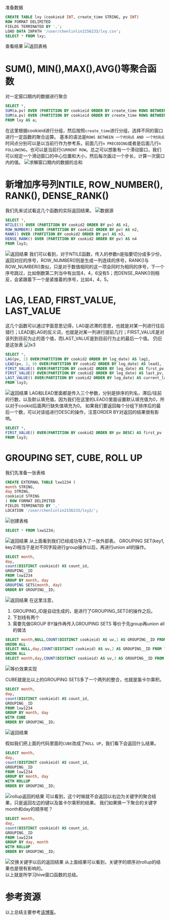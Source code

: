 准备数据
```sql
CREATE TABLE lxy (cookieid INT, create_time STRING, pv INT) 
ROW FORMAT DELIMITED
FIELDS TERMINATED BY ',';
LOAD DATA INPATH '/user/chenlinlin2156233/lxy.csv';
SELECT * FROM lxy;
```
查看结果
![返回表格](https://upload-images.jianshu.io/upload_images/2338511-b9455df36e3aa649.png?imageMogr2/auto-orient/strip%7CimageView2/2/w/1240)

# SUM(), MIN(),MAX(),AVG()等聚合函数
对一定窗口期内的数据进行聚合
```sql
SELECT *, 
SUM(a.pv) OVER (PARTITION BY cookieid ORDER BY create_time ROWS BETWEEN 3 PRECEDING AND CURRENT ROW) AS pv1,
SUM(a.pv) OVER (PARTITION BY cookieid ORDER BY create_time ROWS BETWEEN 2 PRECEDING AND 1 FOLLOWING) AS pv2
FROM lxy AS a;
```
在这里根据cookieid进行分组，然后按照`create_time`进行分组，选择不同的窗口进行一定函数的聚合运算。
基本的语法是`ROWS BETWEEN 一个时间点 AND 一个时间点`
时间点分别可以是以当前行作为参考系，前面几行`n PRECEDING`或者是后面几行`n FOLLOWING`，也可以是当前行`CURRENT ROW`。总之可以想象有一个滑动窗口，我们可以规定一个滑动窗口的中心位置和大小，然后每次画过一个步长，计算一次窗口内的值。
![求解窗口期内的数据的总和](https://upload-images.jianshu.io/upload_images/2338511-95ec220dbe57a495.png?imageMogr2/auto-orient/strip%7CimageView2/2/w/1240)
# 新增加序号列NTILE, ROW_NUMBER(), RANK(), DENSE_RANK()
我们先来试试看这几个函数的实际返回结果。
![数据源](https://upload-images.jianshu.io/upload_images/2338511-396f04e057fcdc74.png?imageMogr2/auto-orient/strip%7CimageView2/2/w/1240)
```sql
SELECT *, 
NTILE(3) OVER (PARTITION BY cookid2 ORDER BY pv) AS n1,
ROW_NUMBER() OVER (PARTITION BY cookid2 ORDER BY pv) AS n2,
RANK() OVER (PARTITION BY cookid2 ORDER BY pv) AS n3,
DENSE_RANK() OVER (PARTITION BY cookid2 ORDER BY pv) AS n4
FROM lxy3;
```
![返回结果](https://upload-images.jianshu.io/upload_images/2338511-ded389898a3537a3.png?imageMogr2/auto-orient/strip%7CimageView2/2/w/1240)
我们可以看到，对于NTILE函数，传入的参数n是指要切分成多少份，返回对应的序号，ROW_NUMBER()则是生成一列连续的序号，RANK()与ROW_NUMBER()类似，只是对于数值相同的这一项会同时为相同的序号，下一个序号跳过，比如倒数第二列当中有出现4，4，6没有5；而DENSE_RANK()则相反，会紧跟着下一个是紧接着的序号，比如4，4，5。
# LAG, LEAD, FIRST_VALUE, LAST_VALUE
这几个函数可以通过字面意思记得，LAG是迟滞的意思，也就是对某一列进行往后错行；LEAD是LAG的反义词，也就是对某一列进行提前几行；FIRST_VALUE是对该列到目前为止的首个值，而LAST_VALUE是到目前行为止的最后一个值。
仍旧是这张表
![lx3](https://upload-images.jianshu.io/upload_images/2338511-548390b8f9e27440.png?imageMogr2/auto-orient/strip%7CimageView2/2/w/1240)

```sql
SELECT *,
LAG(pv, 2) OVER(PARTITION BY cookid2 ORDER BY log_date) AS lag1,
LEAD(pv, 2, 0) OVER(PARTITION BY cookid2 ORDER BY log_date) AS lead1,
FIRST_VALUE() OVER(PARTITION BY cookid2 ORDER BY log_date) AS first_pv,
FIRST_VALUE() OVER(PARTITION BY cookid2 ORDER BY log_date) AS last_pv,
LAST_VALUE() OVER(PARTITION BY cookid2 ORDER BY log_date) AS current_last_pv
FROM lxy3;
```
![返回结果](https://upload-images.jianshu.io/upload_images/2338511-e5d3f2fd54e9230a.png?imageMogr2/auto-orient/strip%7CimageView2/2/w/1240)
LAG和LEAD里面都是传入三个参数，分别是排序的列名，滞后/往前的行数，以及默认填充值。因为我们在这里的LEAD()里面设置默认填充值为0，所以对于cookid后面两行缺失值填充为0。
如果我们要返回每个分组下排序后的最后一个数，可以对该组进行DESC的操作，注意ORDER BY对返回的结果很有影响。
```sql
SELECT *,
FIRST_VALUE() OVER(PARTITION BY cookid2 ORDER BY pv DESC) AS first_pv
FROM lxy3; 
```
# GROUPING SET, CUBE, ROLL UP
我们先准备一张表格
```sql
CREATE EXTERNAL TABLE lxw1234 (
month STRING,
day STRING, 
cookieid STRING 
) ROW FORMAT DELIMITED 
FIELDS TERMINATED BY ',' 
LOCATION '/user/chenlinlin2156233/lxy2/';
```
![创建表格](https://upload-images.jianshu.io/upload_images/2338511-9e92fa12847301f5.png?imageMogr2/auto-orient/strip%7CimageView2/2/w/1240)
```sql
SELECT * FROM lxw1234;
```
![返回结果](https://upload-images.jianshu.io/upload_images/2338511-32a3877de8932163.png?imageMogr2/auto-orient/strip%7CimageView2/2/w/1240)
从上面看到我们已经成功导入了一张外部表。
GROUPING SET(key1, key2)相当于是对不同字段进行group操作以后，再进行union all的操作。
```sql
SELECT month,
day,
count(DISTINCT cookieid) AS count_id,
GROUPING__ID
FROM lxw1234
GROUP BY month, day
GROUPING SETS(month, day)
ORDER BY GROUPING__ID;
```
![返回结果](https://upload-images.jianshu.io/upload_images/2338511-1bfa302271a287c8.png?imageMogr2/auto-orient/strip%7CimageView2/2/w/1240)
在这里注意，
1. GROUPING_ID是自动生成的，是进行了GROUPING_SET()的操作之后。
2. 下划线有两个
3. 需要先做GROUP BY操作再传入GROUPING SETS
等价于先group再union all的做法
```sql
SELECT month,NULL,COUNT(DISTINCT cookieid) AS uv,1 AS GROUPING__ID FROM lxw1234 GROUP BY month 
UNION ALL 
SELECT NULL,day,COUNT(DISTINCT cookieid) AS uv,2 AS GROUPING__ID FROM lxw1234 GROUP BY day
UNION ALL 
SELECT month,day,COUNT(DISTINCT cookieid) AS uv,3 AS GROUPING__ID FROM lxw1234 GROUP BY month,day
```
![等价效果实现](https://upload-images.jianshu.io/upload_images/2338511-f95fc415807614fa.png?imageMogr2/auto-orient/strip%7CimageView2/2/w/1240)

CUBE就是比以上的GROUPING SETS多了一个两列的整合，也就是笛卡尔乘积。
```sql
SELECT month,
day,
count(DISTINCT cookieid) AS count_id,
GROUPING__ID
FROM lxw1234
GROUP BY month, day
WITH CUBE
ORDER BY GROUPING__ID;
```
![返回结果](https://upload-images.jianshu.io/upload_images/2338511-98b4407ad1ba3ee8.png?imageMogr2/auto-orient/strip%7CimageView2/2/w/1240)


假如我们把上面的代码里面的`CUBE`改成了`ROLL UP`，我们看下会返回什么结果。
```sql
SELECT month,
day,
count(DISTINCT cookieid) AS count_id,
GROUPING__ID
FROM lxw1234
GROUP BY month, day
WITH ROLLUP
ORDER BY GROUPING__ID;
```
![rollup返回的结果](https://upload-images.jianshu.io/upload_images/2338511-8118b971080e7184.png?imageMogr2/auto-orient/strip%7CimageView2/2/w/1240)
可以看到，这个时候就不会返回以右边为关键字的聚合结果，只是返回左边的键以及笛卡尔乘积的结果。
我们如果换一下聚合的关键字month和day的顺序呢？
```sql
SELECT month,
day,
count(DISTINCT cookieid) AS count_id,
GROUPING__ID
FROM lxw1234
GROUP BY day, month
WITH ROLLUP
ORDER BY GROUPING__ID;
```
![交换关键字以后的返回结果](https://upload-images.jianshu.io/upload_images/2338511-4a4f0ef85a3e4661.png?imageMogr2/auto-orient/strip%7CimageView2/2/w/1240)
从上面结果可以看到，关键字的顺序对rollup的结果也是很有影响的。  
以上就是所学习hive窗口函数的总结。  
# 参考资源
以上总结主要参考[该博客](http://www.aboutyun.com/thread-12849-1-1.html)。
